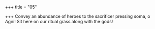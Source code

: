 +++
title = "05"

+++
Convey an abundance of heroes to the sacrificer pressing soma, o Agni! Sit here on our ritual grass along with the gods!  
